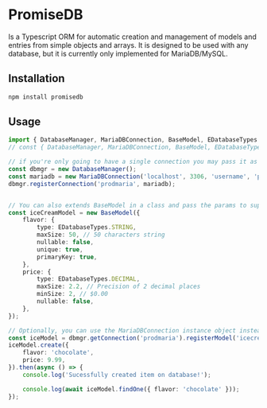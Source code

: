 # PromiseDB

Is a Typescript ORM for automatic creation and management of models and entries from simple objects and arrays.
It is designed to be used with any database, but it is currently only implemented for MariaDB/MySQL.

## Installation

```bash
npm install promisedb
```

## Usage

```typescript
import { DatabaseManager, MariaDBConnection, BaseModel, EDatabaseTypes } from 'promisedb';
// const { DatabaseManager, MariaDBConnection, BaseModel, EDatabaseTypes } = require('promisedb');

// if you're only going to have a single connection you may pass it as parameter in DatabaseManager constructor and it will automaticly register it under the name 'default'
const dbmgr = new DatabaseManager();
const mariadb = new MariaDBConnection('localhost', 3306, 'username', 'password', 'database');
dbmgr.registerConnection('prodmaria', mariadb);


// You can also extends BaseModel in a class and pass the params to super() if you wish to instatiate your models all a once somewhere else.
const iceCreamModel = new BaseModel({
    flavor: {
        type: EDatabaseTypes.STRING,
        maxSize: 50, // 50 characters string
        nullable: false,
        unique: true,
        primaryKey: true,
    },
    price: {
        type: EDatabaseTypes.DECIMAL,
        maxSize: 2.2, // Precision of 2 decimal places
        minSize: 2, // $0.00
        nullable: false,
    },
});

// Optionally, you can use the MariaDBConnection instance object instead of calling get connection.
const iceModel = dbmgr.getConnection('prodmaria').registerModel('icecream', iceCreamModel);
iceModel.create({
    flavor: 'chocolate',
    price: 9.99,
}).then(async () => {
    console.log('Sucessfully created item on database!');

    console.log(await iceModel.findOne({ flavor: 'chocolate' }));
});
```
